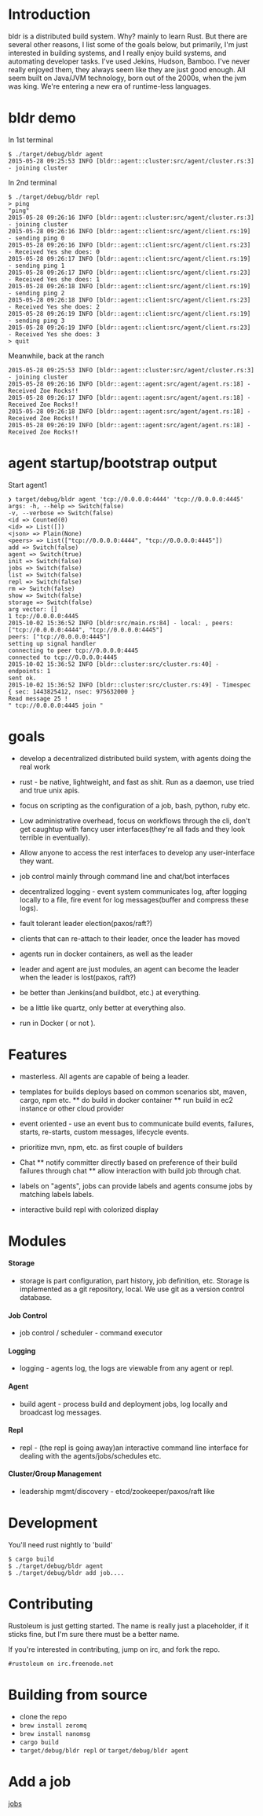 # Introduction

bldr is a distributed build system. Why? mainly to learn Rust. But
there are several other reasons, I list some of the goals below, but
primarily, I'm just interested in building systems, and I really enjoy
build systems, and automating developer tasks. I've used Jekins,
Hudson, Bamboo. I've never really enjoyed them, they always seem like
they are just good enough. All seem built on Java/JVM technology, born
out of the 2000s, when the jvm was king. We're entering a new era of
runtime-less languages.



# bldr demo

In 1st terminal

    $ ./target/debug/bldr agent
    2015-05-28 09:25:53 INFO [bldr::agent::cluster:src/agent/cluster.rs:3] - joining cluster

In 2nd terminal

    $ ./target/debug/bldr repl
	> ping
	"ping"
	2015-05-28 09:26:16 INFO [bldr::agent::cluster:src/agent/cluster.rs:3] - joining cluster
	2015-05-28 09:26:16 INFO [bldr::agent::client:src/agent/client.rs:19] - sending ping 0
	2015-05-28 09:26:16 INFO [bldr::agent::client:src/agent/client.rs:23] - Received Yes she does: 0
	2015-05-28 09:26:17 INFO [bldr::agent::client:src/agent/client.rs:19] - sending ping 1
	2015-05-28 09:26:17 INFO [bldr::agent::client:src/agent/client.rs:23] - Received Yes she does: 1
	2015-05-28 09:26:18 INFO [bldr::agent::client:src/agent/client.rs:19] - sending ping 2
	2015-05-28 09:26:18 INFO [bldr::agent::client:src/agent/client.rs:23] - Received Yes she does: 2
	2015-05-28 09:26:19 INFO [bldr::agent::client:src/agent/client.rs:19] - sending ping 3
	2015-05-28 09:26:19 INFO [bldr::agent::client:src/agent/client.rs:23] - Received Yes she does: 3
	> quit

Meanwhile, back at the ranch

    2015-05-28 09:25:53 INFO [bldr::agent::cluster:src/agent/cluster.rs:3] - joining cluster
	2015-05-28 09:26:16 INFO [bldr::agent::agent:src/agent/agent.rs:18] - Received Zoe Rocks!!
	2015-05-28 09:26:17 INFO [bldr::agent::agent:src/agent/agent.rs:18] - Received Zoe Rocks!!
	2015-05-28 09:26:18 INFO [bldr::agent::agent:src/agent/agent.rs:18] - Received Zoe Rocks!!
	2015-05-28 09:26:19 INFO [bldr::agent::agent:src/agent/agent.rs:18] - Received Zoe Rocks!!


# agent startup/bootstrap output

Start agent1

    ❯ target/debug/bldr agent 'tcp://0.0.0.0:4444' 'tcp://0.0.0.0:4445'
    args: -h, --help => Switch(false)
    -v, --verbose => Switch(false)
    <id => Counted(0)
    <id> => List([])
    <json> => Plain(None)
    <peers> => List(["tcp://0.0.0.0:4444", "tcp://0.0.0.0:4445"])
    add => Switch(false)
    agent => Switch(true)
    init => Switch(false)
    jobs => Switch(false)
    list => Switch(false)
    repl => Switch(false)
    rm => Switch(false)
    show => Switch(false)
    storage => Switch(false)
    arg vector: []
    1 tcp://0.0.0.0:4445
    2015-10-02 15:36:52 INFO [bldr:src/main.rs:84] - local: , peers: ["tcp://0.0.0.0:4444", "tcp://0.0.0.0:4445"]
    peers: ["tcp://0.0.0.0:4445"]
    setting up signal handler
    connecting to peer tcp://0.0.0.0:4445
    connected to tcp://0.0.0.0:4445
    2015-10-02 15:36:52 INFO [bldr::cluster:src/cluster.rs:40] - endpoints: 1
    sent ok.
    2015-10-02 15:36:52 INFO [bldr::cluster:src/cluster.rs:49] - Timespec { sec: 1443825412, nsec: 975632000 }
    Read message 25 !
    " tcp://0.0.0.0:4445 join "

# goals

* develop a decentralized distributed build system, with agents doing the real work

* rust - be native, lightweight, and fast as shit.  Run as a daemon, use tried and true unix apis.

* focus on scripting as the configuration of a job, bash, python, ruby etc.

* Low administrative overhead, focus on workflows through the cli, don't get caughtup with fancy user interfaces(they're all fads and they look terrible in eventually).

* Allow anyone to access the rest interfaces to develop any user-interface they want.

* job control mainly through command line and chat/bot interfaces

* decentralized logging - event system communicates log, after logging locally to a file, fire event for log messages(buffer and compress these logs).

* fault tolerant leader election(paxos/raft?)

* clients that can re-attach to their leader, once the leader has moved

* agents run in docker containers, as well as the leader

* leader and agent are just modules, an agent can become the leader when the leader is lost(paxos, raft?)

* be better than Jenkins(and buildbot, etc.) at everything.

* be a little like quartz, only better at everything also.

* run in Docker ( or not ).

# Features

* masterless. All agents are capable of being a leader. 

* templates for builds deploys based on common scenarios sbt, maven, cargo, npm etc.
** do build in docker container
** run build in ec2 instance or other cloud provider


* event oriented - use an event bus to communicate build events, failures, starts, re-starts, custom messages, lifecycle events.

* prioritize mvn, npm, etc. as first couple of builders

* Chat
** notify committer directly based on preference of their build failures through chat
** allow interaction with build job through chat.

* labels on "agents", jobs can provide labels and agents consume jobs by matching labels labels.

* interactive build repl with colorized display

# Modules

#### Storage
* storage is part configuration, part history, job definition, etc.
  Storage is implemented as a git repository, local.  We use git as a
  version control database.

#### Job Control
* job control / scheduler - command executor

#### Logging
* logging - agents log, the logs are viewable from any agent or repl.

#### Agent
* build agent - process build and deployment jobs, log locally and broadcast log messages.

#### Repl
* repl - (the repl is going away)an interactive command line interface for dealing with the agents/jobs/schedules etc. 

#### Cluster/Group Management
* leadership mgmt/discovery - etcd/zookeeper/paxos/raft like


# Development

You'll need rust nightly to 'build'

    $ cargo build
    $ ./target/debug/bldr agent
    $ ./target/debug/bldr add job....

# Contributing
Rustoleum is just getting started.  The name is really just a placeholder, if it sticks fine, but I'm sure there must be a better name.

If you're interested in contributing, jump on irc, and fork the repo. 

```#rustoleum on irc.freenode.net```

# Building from source

* clone the repo
* ```brew install zeromq```
* ```brew install nanomsg```
* ```cargo build```
* ```target/debug/bldr repl``` or ```target/debug/bldr agent```

# Add a job

[jobs](jobs.md)

